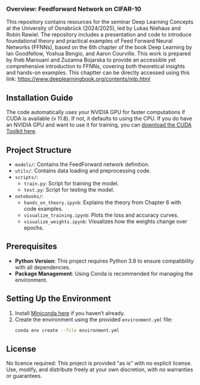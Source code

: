 ### Overview: Feedforward Network on CIFAR-10
 This repository contains resources for the seminar Deep Learning Concepts at the University of Osnabrück (2024/2025), led by Lukas Niehaus and Robin Rawiel. The repository includes a presentation and code to introduce foundational theory and practical examples of Feed Forward Neural Networks (FFNNs), based on the 6th chapter of the book Deep Learning by Ian Goodfellow, Yoshua Bengio, and Aaron Courville.  This work is prepared by Iheb Marouani and Zuzanna Bojarska to provide an accessible yet comprehensive introduction to FFNNs, covering both theoretical insights and hands-on examples.
 This chaptter can be directly accessed using this link: https://www.deeplearningbook.org/contents/mlp.html

## Installation Guide

The code automatically uses your NVIDIA GPU for faster computations if CUDA is available (v 11.8). If not, it defaults to using the CPU.
If you do have an NVIDIA GPU and want to use it for training, you can [download the CUDA Toolkit here](https://developer.nvidia.com/cuda-downloads).


## Project Structure
- `models/`: Contains the FeedForward network definition.
- `utils/`: Contains data loading and preprocessing code.
- `scripts/`: 
  - `train.py`: Script for training the model.
  - `test.py`: Script for testing the model.
- `notebooks/`: 
  - `hands_on_theory.ipynb`: Explains the theory from Chapter 6 with code examples.
  - `visualize_training.ipynb`: Plots the loss and accuracy curves.
  - `visualize_weights.ipynb`: Visualizes how the weights change over epochs.

## Prerequisites
- **Python Version**: This project requires Python 3.8 to ensure compatibility with all dependencies.
- **Package Management**: Using Conda is recommended for managing the environment.

## Setting Up the Environment
1. Install [Miniconda here](https://docs.conda.io/en/latest/miniconda.html) if you haven’t already.
2. Create the environment using the provided `environment.yml` file:
   ```bash
   conda env create --file environment.yml

## License
No licence required:
This project is provided "as is" with no explicit license. Use, modify, and distribute freely at your own discretion, with no warranties or guarantees.


